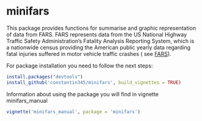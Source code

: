 # minifars

This package provides functions for summarise and graphic representation of data from FARS. FARS represents data from the US National Highway Traffic Safety Administration’s Fatality Analysis Reporting System, which is a nationwide census providing the American public yearly data regarding fatal injuries suffered in motor vehicle traffic crashes ( see [FARS](https://crashstats.nhtsa.dot.gov/#/DocumentTypeList/4)). 

For package installation you need to follow the next steps:
``` r
install.packages("devtools")
install_github('constantin345/minifars', build_vignettes = TRUE)
```
Information about using the package you will find in vignette 
minifars_manual
``` r
vignette('minifars_manual', package = 'minifars')
```



